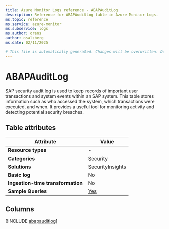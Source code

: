 ```yaml
---
title: Azure Monitor Logs reference - ABAPAuditLog
description: Reference for ABAPAuditLog table in Azure Monitor Logs.
ms.topic: reference
ms.service: azure-monitor
ms.subservice: logs
ms.author: orens
author: osalzberg
ms.date: 02/11/2025

# This file is automatically generated. Changes will be overwritten. Do not change this file directly.
---
```


# ABAPAuditLog

SAP security audit log is used to keep records of important user transactions and system events within an SAP system. This table stores information such as who accessed the system, which transactions were executed, and when. It provides a useful tool for monitoring activity and detecting potential security breaches.


## Table attributes

|Attribute|Value|
|---|---|
|**Resource types**|-|
|**Categories**|Security|
|**Solutions**| SecurityInsights|
|**Basic log**|No|
|**Ingestion-time transformation**|No|
|**Sample Queries**|[Yes](/azure/azure-monitor/reference/queries/abapauditlog)|



## Columns
  
[!INCLUDE [abapauditlog](~/reusable-content/ce-skilling/azure/includes/azure-monitor/reference/tables/abapauditlog-include.md)]
